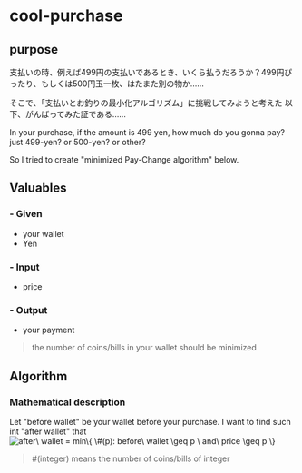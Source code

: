 # cool-purchase

## purpose
支払いの時、例えば499円の支払いであるとき、いくら払うだろうか？499円ぴったり、もしくは500円玉一枚、はたまた別の物か……

そこで、「支払いとお釣りの最小化アルゴリズム」に挑戦してみようと考えた
以下、がんばってみた証である……

In your purchase, if the amount is 499 yen, how much do you gonna pay?
just 499-yen? or 500-yen? or other?

So I tried to create "minimized Pay-Change algorithm" below.

## Valuables

### - Given
- your wallet
- Yen

### - Input
- price

### - Output
- your payment

> the number of coins/bills in your wallet should be minimized

## Algorithm

### Mathematical description
Let "before wallet" be your wallet before your purchase.
I want to find such int "after wallet" that
<img src="https://latex.codecogs.com/gif.latex?after\&space;wallet&space;=&space;min\{&space;\&hash;(p):&space;before\&space;wallet&space;\geq&space;p&space;\&space;and\&space;price&space;\geq&space;p&space;\}" title="after\ wallet = min\{ \#(p): before\ wallet \geq p \ and\ price \geq p \}" />

> #(integer) means the number of coins/bills of integer
